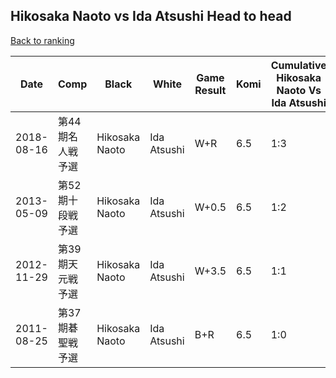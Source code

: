 ## Hikosaka Naoto vs Ida Atsushi Head to head

[Back to ranking](../../index.md)




| **Date** | **Comp** | **Black** | **White** | **Game Result** | **Komi** | **Cumulative Hikosaka Naoto Vs Ida Atsushi** | **Hikosaka Naoto Streak** | **Ida Atsushi Streak** | 
| --- | --- | --- | --- | --- | --- | --- | --- | --- |
| 2018-08-16 | 第44期名人戦予選 | Hikosaka Naoto | Ida Atsushi | W+R | 6.5 | 1:3 | 0 | 3 | 
| 2013-05-09 | 第52期十段戦予選 | Hikosaka Naoto | Ida Atsushi | W+0.5 | 6.5 | 1:2 | 0 | 2 | 
| 2012-11-29 | 第39期天元戦予選 | Hikosaka Naoto | Ida Atsushi | W+3.5 | 6.5 | 1:1 | 0 | 1 | 
| 2011-08-25 | 第37期碁聖戦予選 | Hikosaka Naoto | Ida Atsushi | B+R | 6.5 | 1:0 | 1 | 0 |




